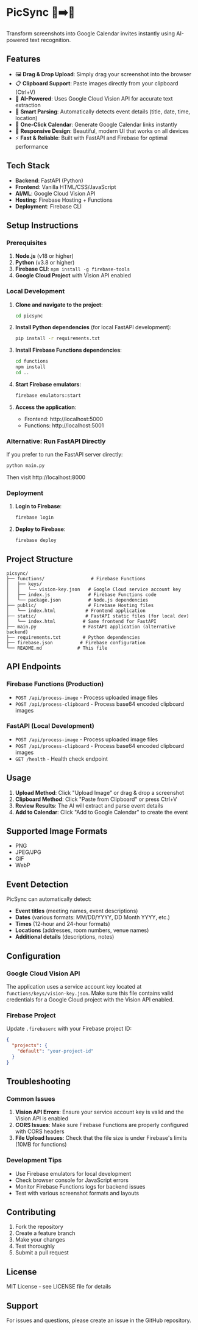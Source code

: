 # PicSync 📸➡️📅

Transform screenshots into Google Calendar invites instantly using AI-powered text recognition.

## Features

- 🖼️ **Drag & Drop Upload**: Simply drag your screenshot into the browser
- 📋 **Clipboard Support**: Paste images directly from your clipboard (Ctrl+V)
- 🤖 **AI-Powered**: Uses Google Cloud Vision API for accurate text extraction
- 📅 **Smart Parsing**: Automatically detects event details (title, date, time, location)
- 🔗 **One-Click Calendar**: Generate Google Calendar links instantly
- 📱 **Responsive Design**: Beautiful, modern UI that works on all devices
- ⚡ **Fast & Reliable**: Built with FastAPI and Firebase for optimal performance

## Tech Stack

- **Backend**: FastAPI (Python)
- **Frontend**: Vanilla HTML/CSS/JavaScript
- **AI/ML**: Google Cloud Vision API
- **Hosting**: Firebase Hosting + Functions
- **Deployment**: Firebase CLI

## Setup Instructions

### Prerequisites

1. **Node.js** (v18 or higher)
2. **Python** (v3.8 or higher)
3. **Firebase CLI**: `npm install -g firebase-tools`
4. **Google Cloud Project** with Vision API enabled

### Local Development

1. **Clone and navigate to the project**:
   ```bash
   cd picsync
   ```

2. **Install Python dependencies** (for local FastAPI development):
   ```bash
   pip install -r requirements.txt
   ```

3. **Install Firebase Functions dependencies**:
   ```bash
   cd functions
   npm install
   cd ..
   ```

4. **Start Firebase emulators**:
   ```bash
   firebase emulators:start
   ```

5. **Access the application**:
   - Frontend: http://localhost:5000
   - Functions: http://localhost:5001

### Alternative: Run FastAPI Directly

If you prefer to run the FastAPI server directly:

```bash
python main.py
```

Then visit http://localhost:8000

### Deployment

1. **Login to Firebase**:
   ```bash
   firebase login
   ```

2. **Deploy to Firebase**:
   ```bash
   firebase deploy
   ```

## Project Structure

```
picsync/
├── functions/                 # Firebase Functions
│   ├── keys/
│   │   └── vision-key.json   # Google Cloud service account key
│   ├── index.js              # Firebase Functions code
│   └── package.json          # Node.js dependencies
├── public/                   # Firebase Hosting files
│   └── index.html           # Frontend application
├── static/                  # FastAPI static files (for local dev)
│   └── index.html          # Same frontend for FastAPI
├── main.py                 # FastAPI application (alternative backend)
├── requirements.txt        # Python dependencies
├── firebase.json          # Firebase configuration
└── README.md             # This file
```

## API Endpoints

### Firebase Functions (Production)
- `POST /api/process-image` - Process uploaded image files
- `POST /api/process-clipboard` - Process base64 encoded clipboard images

### FastAPI (Local Development)
- `POST /api/process-image` - Process uploaded image files
- `POST /api/process-clipboard` - Process base64 encoded clipboard images
- `GET /health` - Health check endpoint

## Usage

1. **Upload Method**: Click "Upload Image" or drag & drop a screenshot
2. **Clipboard Method**: Click "Paste from Clipboard" or press Ctrl+V
3. **Review Results**: The AI will extract and parse event details
4. **Add to Calendar**: Click "Add to Google Calendar" to create the event

## Supported Image Formats

- PNG
- JPEG/JPG
- GIF
- WebP

## Event Detection

PicSync can automatically detect:
- **Event titles** (meeting names, event descriptions)
- **Dates** (various formats: MM/DD/YYYY, DD Month YYYY, etc.)
- **Times** (12-hour and 24-hour formats)
- **Locations** (addresses, room numbers, venue names)
- **Additional details** (descriptions, notes)

## Configuration

### Google Cloud Vision API

The application uses a service account key located at `functions/keys/vision-key.json`. Make sure this file contains valid credentials for a Google Cloud project with the Vision API enabled.

### Firebase Project

Update `.firebaserc` with your Firebase project ID:
```json
{
  "projects": {
    "default": "your-project-id"
  }
}
```

## Troubleshooting

### Common Issues

1. **Vision API Errors**: Ensure your service account key is valid and the Vision API is enabled
2. **CORS Issues**: Make sure Firebase Functions are properly configured with CORS headers
3. **File Upload Issues**: Check that the file size is under Firebase's limits (10MB for functions)

### Development Tips

- Use Firebase emulators for local development
- Check browser console for JavaScript errors
- Monitor Firebase Functions logs for backend issues
- Test with various screenshot formats and layouts

## Contributing

1. Fork the repository
2. Create a feature branch
3. Make your changes
4. Test thoroughly
5. Submit a pull request

## License

MIT License - see LICENSE file for details

## Support

For issues and questions, please create an issue in the GitHub repository.
